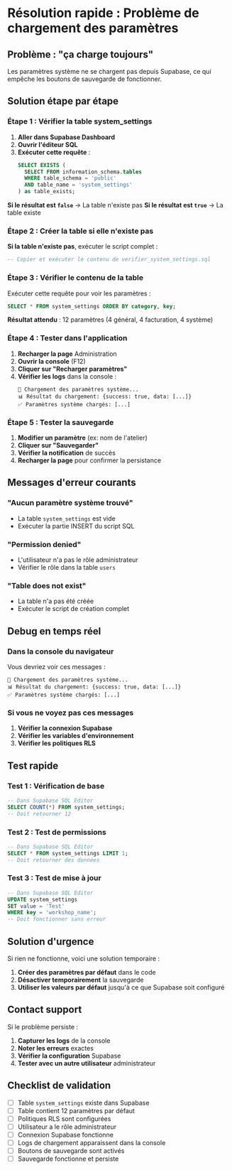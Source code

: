 # Résolution rapide : Problème de chargement des paramètres

## Problème : "ça charge toujours"

Les paramètres système ne se chargent pas depuis Supabase, ce qui empêche les boutons de sauvegarde de fonctionner.

## Solution étape par étape

### Étape 1 : Vérifier la table system_settings

1. **Aller dans Supabase Dashboard**
2. **Ouvrir l'éditeur SQL**
3. **Exécuter cette requête** :
   ```sql
   SELECT EXISTS (
     SELECT FROM information_schema.tables 
     WHERE table_schema = 'public' 
     AND table_name = 'system_settings'
   ) as table_exists;
   ```

**Si le résultat est `false`** → La table n'existe pas
**Si le résultat est `true`** → La table existe

### Étape 2 : Créer la table si elle n'existe pas

**Si la table n'existe pas**, exécuter le script complet :
```sql
-- Copier et exécuter le contenu de verifier_system_settings.sql
```

### Étape 3 : Vérifier le contenu de la table

Exécuter cette requête pour voir les paramètres :
```sql
SELECT * FROM system_settings ORDER BY category, key;
```

**Résultat attendu** : 12 paramètres (4 général, 4 facturation, 4 système)

### Étape 4 : Tester dans l'application

1. **Recharger la page** Administration
2. **Ouvrir la console** (F12)
3. **Cliquer sur "Recharger paramètres"**
4. **Vérifier les logs** dans la console :
   ```
   🔄 Chargement des paramètres système...
   📊 Résultat du chargement: {success: true, data: [...]}
   ✅ Paramètres système chargés: [...]
   ```

### Étape 5 : Tester la sauvegarde

1. **Modifier un paramètre** (ex: nom de l'atelier)
2. **Cliquer sur "Sauvegarder"**
3. **Vérifier la notification** de succès
4. **Recharger la page** pour confirmer la persistance

## Messages d'erreur courants

### "Aucun paramètre système trouvé"
- La table `system_settings` est vide
- Exécuter la partie INSERT du script SQL

### "Permission denied"
- L'utilisateur n'a pas le rôle administrateur
- Vérifier le rôle dans la table `users`

### "Table does not exist"
- La table n'a pas été créée
- Exécuter le script de création complet

## Debug en temps réel

### Dans la console du navigateur

Vous devriez voir ces messages :
```
🔄 Chargement des paramètres système...
📊 Résultat du chargement: {success: true, data: [...]}
✅ Paramètres système chargés: [...]
```

### Si vous ne voyez pas ces messages

1. **Vérifier la connexion Supabase**
2. **Vérifier les variables d'environnement**
3. **Vérifier les politiques RLS**

## Test rapide

### Test 1 : Vérification de base
```sql
-- Dans Supabase SQL Editor
SELECT COUNT(*) FROM system_settings;
-- Doit retourner 12
```

### Test 2 : Test de permissions
```sql
-- Dans Supabase SQL Editor
SELECT * FROM system_settings LIMIT 1;
-- Doit retourner des données
```

### Test 3 : Test de mise à jour
```sql
-- Dans Supabase SQL Editor
UPDATE system_settings 
SET value = 'Test' 
WHERE key = 'workshop_name';
-- Doit fonctionner sans erreur
```

## Solution d'urgence

Si rien ne fonctionne, voici une solution temporaire :

1. **Créer des paramètres par défaut** dans le code
2. **Désactiver temporairement** la sauvegarde
3. **Utiliser les valeurs par défaut** jusqu'à ce que Supabase soit configuré

## Contact support

Si le problème persiste :
1. **Capturer les logs** de la console
2. **Noter les erreurs** exactes
3. **Vérifier la configuration** Supabase
4. **Tester avec un autre utilisateur** administrateur

## Checklist de validation

- [ ] Table `system_settings` existe dans Supabase
- [ ] Table contient 12 paramètres par défaut
- [ ] Politiques RLS sont configurées
- [ ] Utilisateur a le rôle administrateur
- [ ] Connexion Supabase fonctionne
- [ ] Logs de chargement apparaissent dans la console
- [ ] Boutons de sauvegarde sont activés
- [ ] Sauvegarde fonctionne et persiste

